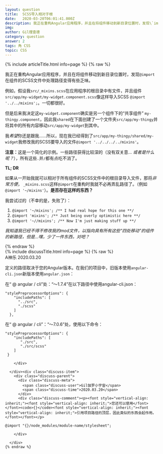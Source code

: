 ```yaml
---
layout: question
title:  SCSS导入相对于根
date:   2020-03-20T06:01:41.000Z
description: 我正在重构Angular应用程序，并且在将组件移动到新目录位置时，发现\`import在组件的SCSS文件中处理路径变得有些乏味。例如，假设我src/_...
img: 
author: Gil理查德
category: question
answer: 2
tags: 角 CSS
topic: CSS
---
```

<div class="article-root">
  <div class="article">
    {% include articleTitle.html info=page %}
    {% raw %}
    <div class="article-content"><p><font style="vertical-align: inherit;"><font style="vertical-align: inherit;">我正在重构Angular应用程序，并且在将组件移动到新目录位置时，发现</font></font><code>@import</code><font style="vertical-align: inherit;"><font style="vertical-align: inherit;">在组件的SCSS文件</font><font style="vertical-align: inherit;">中处理</font><font style="vertical-align: inherit;">路径变得有些乏味。</font></font></p>

<p><font style="vertical-align: inherit;"><font style="vertical-align: inherit;">例如，假设我</font></font><code>src/_mixins.scss</code><font style="vertical-align: inherit;"><font style="vertical-align: inherit;">在应用程序的根目录中</font><font style="vertical-align: inherit;">有文件</font><font style="vertical-align: inherit;">，并且组件</font></font><code>src/app/my-widget/my-widget.component.scss</code><font style="vertical-align: inherit;"><font style="vertical-align: inherit;">像这样导入SCSS </font></font><code>@import '../../mixins';</code><font style="vertical-align: inherit;"><font style="vertical-align: inherit;">。</font><font style="vertical-align: inherit;">一切都很好。</font></font></p>

<p><font style="vertical-align: inherit;"><font style="vertical-align: inherit;">但是后来我决定这</font></font><code>my-widget.component</code><font style="vertical-align: inherit;"><font style="vertical-align: inherit;">确实是另一个组件下的“共享组件” </font></font><code>my-thingy.component</code><font style="vertical-align: inherit;"><font style="vertical-align: inherit;">，因此我</font></font><code>shared</code><font style="vertical-align: inherit;"><font style="vertical-align: inherit;">在下面</font><font style="vertical-align: inherit;">创建了一个</font><font style="vertical-align: inherit;">文件夹</font></font><code>src/app/my-thingy</code><font style="vertical-align: inherit;"><font style="vertical-align: inherit;">并将其中的所有内容移动</font></font><code>src/app/my-widget</code><font style="vertical-align: inherit;"><font style="vertical-align: inherit;">到其中。</font></font></p>

<p><font style="vertical-align: inherit;"><font style="vertical-align: inherit;">我</font></font><em><font style="vertical-align: inherit;"><font style="vertical-align: inherit;">希望</font></font></em><font style="vertical-align: inherit;"><font style="vertical-align: inherit;">你还是跟我......所以，现在我已经得到了</font></font><code>src/app/my-thingy/shared/my-widget</code><font style="vertical-align: inherit;"><font style="vertical-align: inherit;">我修改我的SCSS要导入的文件</font></font><code>@import '../../../../mixins'</code><font style="vertical-align: inherit;"><font style="vertical-align: inherit;">。</font></font></p>

<p><strong><font style="vertical-align: inherit;"><font style="vertical-align: inherit;">注意：</font></font></strong><font style="vertical-align: inherit;"><font style="vertical-align: inherit;">这是一个简化的示例。</font><font style="vertical-align: inherit;">一些路径获得比较深的（没有双关意... </font></font><em><font style="vertical-align: inherit;"><font style="vertical-align: inherit;">或者是什么呢？</font></font></em><font style="vertical-align: inherit;"><font style="vertical-align: inherit;">），所有这些</font></font><code>.</code><font style="vertical-align: inherit;"><font style="vertical-align: inherit;">并</font></font><code>/</code><font style="vertical-align: inherit;"><font style="vertical-align: inherit;">都有点吃不消了。</font></font></p>

<p><strong><font style="vertical-align: inherit;"><font style="vertical-align: inherit;">TL; DR</font></font></strong></p>

<p><font style="vertical-align: inherit;"><font style="vertical-align: inherit;">如果从一开始我就可以</font><font style="vertical-align: inherit;">相对于所有组件的SCSS文件中的根目录</font><font style="vertical-align: inherit;">导入</font><font style="vertical-align: inherit;">文件，</font><font style="vertical-align: inherit;">那将</font></font><em><font style="vertical-align: inherit;"><font style="vertical-align: inherit;">非常方便</font></font></em><font style="vertical-align: inherit;"><font style="vertical-align: inherit;">，   </font></font><code>_mixins.scss</code><font style="vertical-align: inherit;"><font style="vertical-align: inherit;">这样</font></font><code>@import</code><font style="vertical-align: inherit;"><font style="vertical-align: inherit;">在重构时</font><font style="vertical-align: inherit;">我就不必再弄乱</font><font style="vertical-align: inherit;">路径了。</font><font style="vertical-align: inherit;">（例如</font></font><code>@import '~/mixins'</code><font style="vertical-align: inherit;"><font style="vertical-align: inherit;">）。</font></font><strong><font style="vertical-align: inherit;"><font style="vertical-align: inherit;">是否存在这样的东西？</font></font></strong></p>

<p><font style="vertical-align: inherit;"><font style="vertical-align: inherit;">我尝试过的（不幸的是，失败了）：</font></font></p>

<ol>
<li><code>@import '~/mixins'; /** I had real hope for this one **/</code></li>
<li><code>@import 'mixins'; /** Just being overly optimistic here **/</code></li>
<li><code>@import '~//mixins'; /** Now I'm just making stuff up **/</code></li>
</ol>

<p><em><font style="vertical-align: inherit;"><font style="vertical-align: inherit;">我知道我已经不得不修改我的mod文件，以指向具有所有这些“四处移动”的组件的新路径，但是...嘿，少了一件东西，对吧？</font></font></em></p></div>
    {% endraw %}
  </div>

  <div class="discuss-wrapper">
    {% include discussTitle.html info=page %}
    {% raw %}
    <div class="discuss-item">
        <div class="discuss-parent">
          <div class="discuss-meta">
            <span class="discuss-user">A神乐</span>
            <span class="discuss-time">2020.03.20</span>
          </div>
          <div class="discuss-comment"><p><font style="vertical-align: inherit;"><font style="vertical-align: inherit;">定义的路径取决于您的Angular版本。</font><font style="vertical-align: inherit;">在我们的项目中，旧版本使用</font></font><code>angular-cli.json</code><font style="vertical-align: inherit;"><font style="vertical-align: inherit;">新</font><font style="vertical-align: inherit;">版本使用</font></font><code>angular.json</code><font style="vertical-align: inherit;"><font style="vertical-align: inherit;">：</font></font></p>

<p><font style="vertical-align: inherit;"><font style="vertical-align: inherit;">在“ @ angular / cli”处：“〜1.7.4”在以下路径中使用angular-cli.json：</font></font></p>

<pre><code>"stylePreprocessorOptions": {<font></font>
    "includePaths": [<font></font>
      "../src",<font></font>
      "./scss"<font></font>
    ]<font></font>
  },<font></font>
</code></pre>

<p><font style="vertical-align: inherit;"><font style="vertical-align: inherit;">在“ @ angular / cli”：“〜7.0.6”处，使用以下命令：</font></font></p>

<pre><code>"stylePreprocessorOptions": {<font></font>
    "includePaths": [<font></font>
       "./src",<font></font>
       "./src/scss"<font></font>
    ]<font></font>
 }<font></font>
</code></pre></div>
        </div>
        
      </div><div class="discuss-item">
        <div class="discuss-parent">
          <div class="discuss-meta">
            <span class="discuss-user">Gil伽罗小宇宙</span>
            <span class="discuss-time">2020.03.20</span>
          </div>
          <div class="discuss-comment"><p><font style="vertical-align: inherit;"><font style="vertical-align: inherit;">您还可以使用</font></font><code>{}</code><font style="vertical-align: inherit;"><font style="vertical-align: inherit;">引用项目路径的顶层，因此类似的东西会起作用。</font></font></p>

<pre><code>@import "{}/node_modules/module-name/stylesheet";
</code></pre></div>
        </div>
        
      </div>
    {% endraw %}
  </div>
<div>
